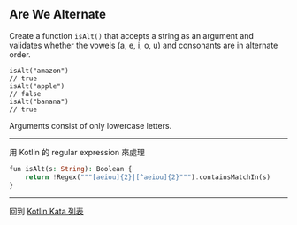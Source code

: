 ## Are We Alternate

Create a function `isAlt()` that accepts a string as an argument and validates whether the vowels (a, e, i, o, u) and consonants are in alternate order.

```
isAlt("amazon")
// true
isAlt("apple")
// false
isAlt("banana")
// true
```

Arguments consist of only lowercase letters.

----

用 Kotlin 的 regular expression 來處理

```php
fun isAlt(s: String): Boolean {  
    return !Regex("""[aeiou]{2}|[^aeiou]{2}""").containsMatchIn(s)  
}
```

------

回到 [Kotlin Kata 列表](index.md)
